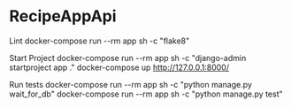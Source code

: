 # RecipeAppApi

Lint
docker-compose run --rm app sh -c "flake8"

Start Project
docker-compose run --rm app sh -c "django-admin startproject app ."
docker-compose up
http://127.0.0.1:8000/

Run tests
docker-compose run --rm app sh -c "python manage.py wait_for_db"
docker-compose run --rm app sh -c "python manage.py test"


